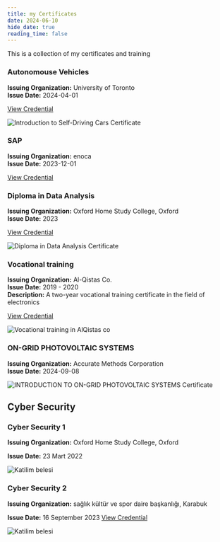 ```yaml
---
title: my Certificates
date: 2024-06-10
hide_date: true
reading_time: false
---
```


This is a collection of my certificates and training
### Autonomouse Vehicles
**Issuing Organization:** University of Toronto  
**Issue Date:** 2024-04-01

[View Credential](https://www.coursera.org/account/accomplishments/verify/XD6FYG8MLU8M)

![Introduction to Self-Driving Cars Certificate](cer_3.jpg)

### SAP
**Issuing Organization:** enoca  
**Issue Date:** 2023-12-01

[View Credential](https://www.linkedin.com/in/enghamidi/details/certifications/)

### Diploma in Data Analysis
**Issuing Organization:** Oxford Home Study College, Oxford  
**Issue Date:** 2023

[View Credential](https://www.linkedin.com/in/enghamidi/details/certifications/)

![Diploma in Data Analysis Certificate](cer_4.jpg)


### Vocational training 
**Issuing Organization:** Al-Qistas Co.  
**Issue Date:** 2019 - 2020  
**Description:** A two-year vocational training certificate in the field of electronics

[View Credential](https://www.linkedin.com/in/enghamidi/details/certifications/)

![Vocational training in AlQistas co](cer_2.jpg)



### ON-GRID PHOTOVOLTAIC SYSTEMS
**Issuing Organization:** Accurate Methods Corporation  
**Issue Date:** 2024-09-08

![INTRODUCTION TO ON-GRID PHOTOVOLTAIC SYSTEMS Certificate](cer_5.jpg)

## Cyber Security
### Cyber Security 1
**Issuing Organization:** Oxford Home Study College, Oxford 

**Issue Date:** 23 Mart 2022

![Katilim belesi ](cer_1.jpg)

### Cyber Security 2
**Issuing Organization:** sağlık kültür ve spor daire başkanlığı, Karabuk 

**Issue Date:** 16 September 2023
[View Credential](https://www.linkedin.com/in/enghamidi/details/certifications/)

![Katilim belesi ](cer_6.jpg)
